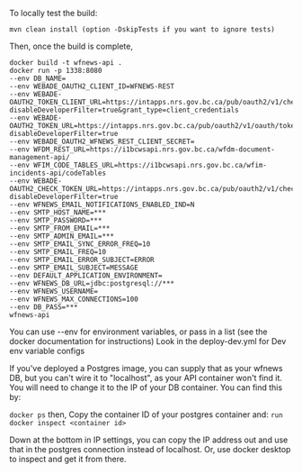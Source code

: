 To locally test the build:

```
mvn clean install (option -DskipTests if you want to ignore tests)
```

Then, once the build is complete,

```
docker build -t wfnews-api .
docker run -p 1338:8080 
--env DB_NAME=
--env WEBADE_OAUTH2_CLIENT_ID=WFNEWS-REST
--env WEBADE-OAUTH2_TOKEN_CLIENT_URL=https://intapps.nrs.gov.bc.ca/pub/oauth2/v1/check_token?disableDeveloperFilter=true&grant_type=client_credentials
--env WEBADE-OAUTH2_TOKEN_URL=https://intapps.nrs.gov.bc.ca/pub/oauth2/v1/oauth/token?disableDeveloperFilter=true
--env WEBADE_OAUTH2_WFNEWS_REST_CLIENT_SECRET=
--env WFDM_REST_URL=https://i1bcwsapi.nrs.gov.bc.ca/wfdm-document-management-api/
--env WFIM_CODE_TABLES_URL=https://i1bcwsapi.nrs.gov.bc.ca/wfim-incidents-api/codeTables
--env WEBADE-OAUTH2_CHECK_TOKEN_URL=https://intapps.nrs.gov.bc.ca/pub/oauth2/v1/check_token?disableDeveloperFilter=true
--env WFNEWS_EMAIL_NOTIFICATIONS_ENABLED_IND=N
--env SMTP_HOST_NAME=***
--env SMTP_PASSWORD=***
--env SMTP_FROM_EMAIL=***
--env SMTP_ADMIN_EMAIL=***
--env SMTP_EMAIL_SYNC_ERROR_FREQ=10
--env SMTP_EMAIL_FREQ=10
--env SMTP_EMAIL_ERROR_SUBJECT=ERROR
--env SMTP_EMAIL_SUBJECT=MESSAGE
--env DEFAULT_APPLICATION_ENVIRONMENT=
--env WFNEWS_DB_URL=jdbc:postgresql://***
--env WFNEWS_USERNAME=
--env WFNEWS_MAX_CONNECTIONS=100
--env DB_PASS=***
wfnews-api
```

You can use --env for environment variables, or pass in a list (see the docker documentation for instructions)
Look in the deploy-dev.yml for Dev env variable configs

If you've deployed a Postgres image, you can supply that as your wfnews DB, but you can't wire it to "localhost", as your API container won't find it. You will need to change it to the IP of your DB container. You can find this by:

`docker ps`
then, Copy the container ID of your postgres container and:
`run docker inspect <container id>`

Down at the bottom in IP settings, you can copy the IP address out and use that in the postgres connection instead of localhost. Or, use docker desktop to inspect and get it from there.